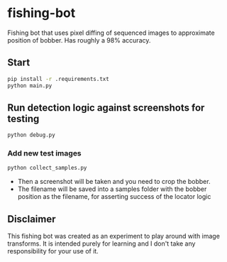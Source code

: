 # fishing-bot

Fishing bot that uses pixel diffing of sequenced images to approximate position of bobber. Has roughly a 98% accuracy.

## Start
```sh
pip install -r .requirements.txt
python main.py
```

## Run detection logic against screenshots for testing
```sh
python debug.py
```
### Add new test images
```sh
python collect_samples.py
```
* Then a screenshot will be taken and you need to crop the bobber.
* The filename will be saved into a samples folder with the bobber position as the filename, for asserting success of the locator logic

## Disclaimer

This fishing bot was created as an experiment to play around with image transforms. It is intended purely for learning and I don't take any responsibility for your use of it.
